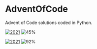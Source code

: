 # AdventOfCode
Advent of Code solutions coded in Python.



[![2021](https://img.shields.io/badge/2021-11_/_24-red?style=for-the-badge)](https://github.com/Carlosma7/AdventOfCode/tree/main/2021/Days) ![45%](https://progress-bar.dev/45)

[![2021](https://img.shields.io/badge/2022-12_/_12-blue?style=for-the-badge)](https://github.com/Carlosma7/AdventOfCode/tree/main/2022/Days) ![92%](https://progress-bar.dev/92)
